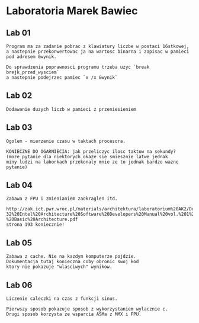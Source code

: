 # Laboratoria Marek Bawiec

## Lab 01

    Program ma za zadanie pobrac z klawiatury liczbe w postaci 16stkowej,
    a nastepnie przekonwertowac ja na wartosc binarna i zapisac w pamieci
    pod adresem &wynik.

    Do sprawdzenia poprawnosci programu trzeba uzyc `break brejk_przed_wysciem`
    a nastepnie podejrzec pamiec `x /x &wynik`

## Lab 02

    Dodawanie duzych liczb w pamieci z przeniesieniem

## Lab 03

    Ogolem - mierzenie czasu w taktach procesora.

    KONIECZNE DO OGARNIECIA: jak przeliczyc ilosc taktow na sekundy?
    (moze pytanie dla niektorych okaze sie smiesznie latwe jednak
    miny ludzi na laborkach przekonaly mnie ze to jednak bardzo wazne
    pytanie)

## Lab 04

    Zabawa z FPU i zmienianiem zaokraglen itd.

    http://zak.ict.pwr.wroc.pl/materials/architektura/laboratorium%20AK2/Dokumentacja/Intel%20Penium%20IV/IA-32%20Intel%20Architecture%20Software%20Developers%20Manual%20vol.%201%20-%20Basic%20Architecture.pdf
    strona 193 koniecznie!

## Lab 05

    Zabawa z cache. Nie na kazdym komputerze pojdzie.
    Dokumentacja tutaj konieczna coby obronic swoj kod
    ktory nie pokazuje "wlasciwych" wynikow.

## Lab 06

    Liczenie caleczki na czas z funkcji sinus.

    Pierwszy sposob pokazuje sposob z wykorzystaniem wylacznie c.
    Drugi sposob korzysta ze wsparcia ASMa z MMX i FPU.